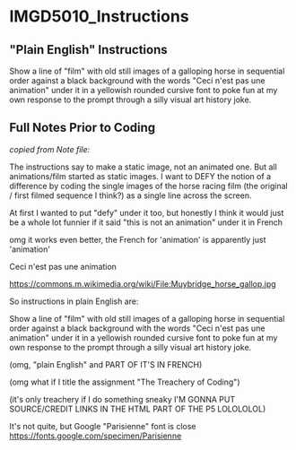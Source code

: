 # IMGD5010_Instructions

## "Plain English" Instructions

Show a line of "film" with old still images of a galloping horse in sequential order against a black background with the words "Ceci n'est pas une animation" under it in a yellowish rounded cursive font to poke fun at my own response to the prompt through a silly visual art history joke.

## Full Notes Prior to Coding

_copied from Note file:_

The instructions say to make a static image, not an animated one. But all animations/film started as static images. I want to DEFY the notion of a difference by coding the single images of the horse racing film (the original / first filmed sequence I think?) as a single line across the screen. 

At first I wanted to put "defy" under it too, but honestly I think it would just be a whole lot funnier if it said "this is not an animation" under it in French 

omg it works even better, the French for 'animation' is apparently just 'animation' 

Ceci n'est pas une animation 

https://commons.m.wikimedia.org/wiki/File:Muybridge_horse_gallop.jpg

So instructions in plain English are: 

Show a line of "film" with old still images of a galloping horse in sequential order against a black background with the words "Ceci n'est pas une animation" under it in a yellowish rounded cursive font to poke fun at my own response to the prompt through a silly visual art history joke.

(omg, "plain English" and PART OF IT'S IN FRENCH) 

(omg what if I title the assignment "The Treachery of Coding") 

(it's only treachery if I do something sneaky I'M GONNA PUT SOURCE/CREDIT LINKS IN THE HTML PART OF THE P5 LOLOLOLOL) 

It's not quite, but Google "Parisienne" font is close
https://fonts.google.com/specimen/Parisienne
